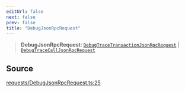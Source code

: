 ```yaml
---
editUrl: false
next: false
prev: false
title: "DebugJsonRpcRequest"
---
```


> **DebugJsonRpcRequest**: [`DebugTraceTransactionJsonRpcRequest`](/reference/tevm/procedures-types/type-aliases/debugtracetransactionjsonrpcrequest/) \| [`DebugTraceCallJsonRpcRequest`](/reference/tevm/procedures-types/type-aliases/debugtracecalljsonrpcrequest/)

## Source

[requests/DebugJsonRpcRequest.ts:25](https://github.com/evmts/tevm-monorepo/blob/main/packages/procedures-types/src/requests/DebugJsonRpcRequest.ts#L25)
